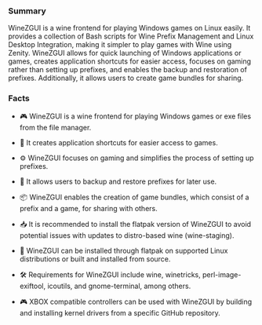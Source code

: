 ### **Summary**

WineZGUI is a wine frontend for playing Windows games on Linux easily. It provides a collection of Bash scripts for Wine Prefix Management and Linux Desktop Integration, making it simpler to play games with Wine using Zenity. WineZGUI allows for quick launching of Windows applications or games, creates application shortcuts for easier access, focuses on gaming rather than setting up prefixes, and enables the backup and restoration of prefixes. Additionally, it allows users to create game bundles for sharing.

### **Facts**

- 🎮 WineZGUI is a wine frontend for playing Windows games or exe files from the file manager.

- 📂 It creates application shortcuts for easier access to games.

- ⚙️ WineZGUI focuses on gaming and simplifies the process of setting up prefixes.

- 🔄 It allows users to backup and restore prefixes for later use.

- 📦 WineZGUI enables the creation of game bundles, which consist of a prefix and a game, for sharing with others.

- 📥 It is recommended to install the flatpak version of WineZGUI to avoid potential issues with updates to distro-based wine (wine-staging).

- 🔧 WineZGUI can be installed through flatpak on supported Linux distributions or built and installed from source.

- 🛠️ Requirements for WineZGUI include wine, winetricks, perl-image-exiftool, icoutils, and gnome-terminal, among others.

- 🎮 XBOX compatible controllers can be used with WineZGUI by building and installing kernel drivers from a specific GitHub repository.
